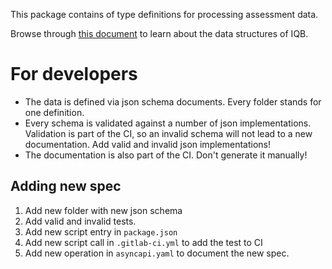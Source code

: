 This package contains of type definitions for processing assessment data.

Browse through [this document](https://pages.cms.hu-berlin.de/iqb/ci_cd/responses) to learn about the data structures of IQB.

# For developers

* The data is defined via json schema documents. Every folder stands for one definition.
* Every schema is validated against a number of json implementations. Validation is part of the CI, so an invalid schema will not lead to a new documentation. Add valid and invalid json implementations!
* The documentation is also part of the CI. Don't generate it manually!

## Adding new spec

1) Add new folder with new json schema
2) Add valid and invalid tests.
3) Add new script entry in `package.json`
4) Add new script call in `.gitlab-ci.yml` to add the test to CI
5) Add new operation in `asyncapi.yaml` to document the new spec. 

